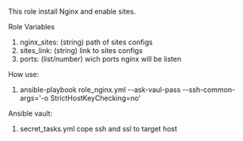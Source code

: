 This role install Nginx and enable sites.

Role Variables 
1. nginx_sites: (string) path of sites configs
1. sites_link: (string) link to sites configs
1. ports: (list/number) wich ports nginx will be  listen

How use:
1. ansible-playbook role_nginx.yml --ask-vaul-pass --ssh-common-args='-o StrictHostKeyChecking=no'

Ansible vault:
1. secret_tasks.yml cope ssh and ssl to target host
